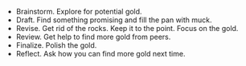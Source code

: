 - Brainstorm. Explore for potential gold.
- Draft. Find something promising and fill the pan with muck.
- Revise. Get rid of the rocks. Keep it to the point. Focus on the gold.
- Review. Get help to find more gold from peers.
- Finalize. Polish the gold.
- Reflect. Ask how you can find more gold next time.

